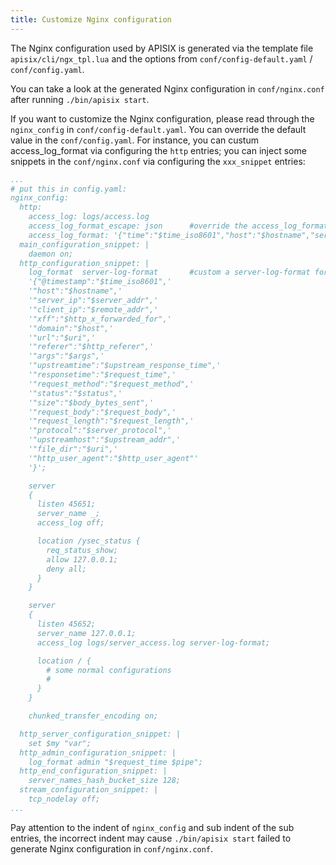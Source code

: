 ```yaml
---
title: Customize Nginx configuration
---
```


<!--
#
# Licensed to the Apache Software Foundation (ASF) under one or more
# contributor license agreements.  See the NOTICE file distributed with
# this work for additional information regarding copyright ownership.
# The ASF licenses this file to You under the Apache License, Version 2.0
# (the "License"); you may not use this file except in compliance with
# the License.  You may obtain a copy of the License at
#
#     http://www.apache.org/licenses/LICENSE-2.0
#
# Unless required by applicable law or agreed to in writing, software
# distributed under the License is distributed on an "AS IS" BASIS,
# WITHOUT WARRANTIES OR CONDITIONS OF ANY KIND, either express or implied.
# See the License for the specific language governing permissions and
# limitations under the License.
#
-->

The Nginx configuration used by APISIX is generated via the template file `apisix/cli/ngx_tpl.lua` and the options from `conf/config-default.yaml` / `conf/config.yaml`.

You can take a look at the generated Nginx configuration in `conf/nginx.conf` after running `./bin/apisix start`.

If you want to customize the Nginx configuration, please read through the `nginx_config` in `conf/config-default.yaml`. You can override the default value in the `conf/config.yaml`. For instance, you can custum access_log_format via configuring the `http` entries; you can inject some snippets in the `conf/nginx.conf` via configuring the `xxx_snippet` entries:

```yaml
...
# put this in config.yaml:
nginx_config:
  http:
    access_log: logs/access.log
    access_log_format_escape: json      #override the access_log_format_escape value from `default` to `json`, together with curresponding configuration of access_log_format 
    access_log_format: '{"time":"$time_iso8601","host":"$hostname","server_ip":"$server_addr","client_ip":"$remote_addr"}'
  main_configuration_snippet: |
    daemon on;
  http_configuration_snippet: |
    log_format  server-log-format       #custom a server-log-format for server log
    '{"@timestamp":"$time_iso8601",'
    '"host":"$hostname",'
    '"server_ip":"$server_addr",'
    '"client_ip":"$remote_addr",'
    '"xff":"$http_x_forwarded_for",'
    '"domain":"$host",'
    '"url":"$uri",'
    '"referer":"$http_referer",'
    '"args":"$args",'
    '"upstreamtime":"$upstream_response_time",'
    '"responsetime":"$request_time",'
    '"request_method":"$request_method",'
    '"status":"$status",'
    '"size":"$body_bytes_sent",'
    '"request_body":"$request_body",'
    '"request_length":"$request_length",'
    '"protocol":"$server_protocol",'
    '"upstreamhost":"$upstream_addr",'
    '"file_dir":"$uri",'
    '"http_user_agent":"$http_user_agent"'
    '}';

    server
    {
      listen 45651;
      server_name _;
      access_log off;

      location /ysec_status {
        req_status_show;
        allow 127.0.0.1;
        deny all;
      }
    }

    server
    {
      listen 45652;
      server_name 127.0.0.1;
      access_log logs/server_access.log server-log-format;

      location / {
        # some normal configurations
        #
      }
    }

    chunked_transfer_encoding on;

  http_server_configuration_snippet: |
    set $my "var";
  http_admin_configuration_snippet: |
    log_format admin "$request_time $pipe";
  http_end_configuration_snippet: |
    server_names_hash_bucket_size 128;
  stream_configuration_snippet: |
    tcp_nodelay off;
...
```

Pay attention to the indent of `nginx_config` and sub indent of the sub entries, the incorrect indent may cause `./bin/apisix start` failed to generate Nginx configuration in `conf/nginx.conf`.
